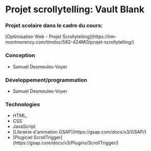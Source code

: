 <h1>Projet scrollytelling: Vault Blank</h1>
<h3>Projet scolaire dans le cadre du cours:</h3>
[Optimisation Web - Projet Scrollytelling](https://tim-montmorency.com/timdoc/582-424MO/projet-scrollytelling/)
<h3>Conception</h3>
<ul>
  <li>Samuel Desmeules-Voyer</li>
</ul>
<h3>Développement/programmation</h3>
<ul>
  <li>Samuel Desmeules-Voyer</li>
</ul>
<h3>Technologies</h3>
<ul>
  <li>HTML, </li>
  <li>CSS</li>
  <li>JavaScript</li>
  <li>[Librairie d'animation GSAP](https://gsap.com/docs/v3/GSAP/)</li>
  <li>[Plugiciel ScrollTrigger](https://gsap.com/docs/v3/Plugins/ScrollTrigger/)</li>
</ul>

